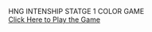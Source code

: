 HNG INTENSHIP STATGE 1 COLOR GAME <br/>
<img scr='https://github.com/Hollar14/Hng_intenship_stage1_color_game/blob/main/Game%20Screenshot.png'> <br/>
<a href='https://hollar14.github.io/Hng_intenship_stage1_color_game/'>Click Here to Play the Game </a>
